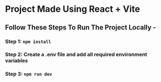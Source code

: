 # Project Made Using React + Vite

## Follow These Steps To Run The Project Locally - 

### Step 1: ```npm install```

### Step 2: Create a .env file and add all required environment variables

### Step 3: ```npm run dev```
